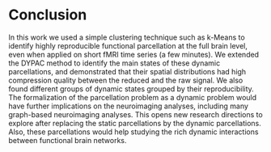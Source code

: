 # Conclusion 

In this work we used a simple clustering technique such as k-Means to identify highly reproducible functional parcellation at the full brain level, even when applied on short fMRI time series (a few minutes). We extended the DYPAC method to identify the main states of these dynamic parcellations, and demonstrated that their spatial distributions had high compression quality between the reduced and the raw signal. We also found different groups of dynamic states grouped by their reproducibility. The formalization of the parcellation problem as a dynamic problem would have further implications on the neuroimaging analyses, including many graph-based neuroimaging analyses. This opens new research directions to explore after replacing the static parcellations by the dynamic parcellations. Also, these parcellations would help studying the rich dynamic interactions between functional brain networks. 

